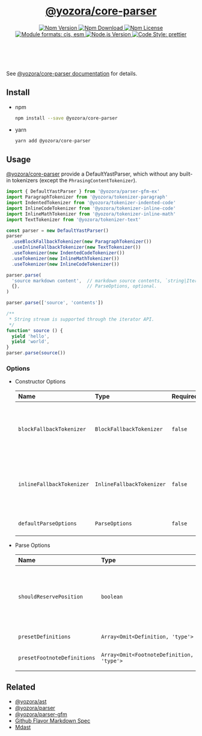 <header>
  <h1 align="center">
    <a href="https://github.com/guanghechen/yozora/tree/main/packages/core-parser#readme">@yozora/core-parser</a>
  </h1>
  <div align="center">
    <a href="https://www.npmjs.com/package/@yozora/core-parser">
      <img
        alt="Npm Version"
        src="https://img.shields.io/npm/v/@yozora/core-parser.svg"
      />
    </a>
    <a href="https://www.npmjs.com/package/@yozora/core-parser">
      <img
        alt="Npm Download"
        src="https://img.shields.io/npm/dm/@yozora/core-parser.svg"
      />
    </a>
    <a href="https://www.npmjs.com/package/@yozora/core-parser">
      <img
        alt="Npm License"
        src="https://img.shields.io/npm/l/@yozora/core-parser.svg"
      />
    </a>
    <a href="#install">
      <img
        alt="Module formats: cjs, esm"
        src="https://img.shields.io/badge/module_formats-cjs%2C%20esm-green.svg"
      />
    </a>
    <a href="https://github.com/nodejs/node">
      <img
        alt="Node.js Version"
        src="https://img.shields.io/node/v/@yozora/core-parser"
      />
    </a>
    <a href="https://github.com/prettier/prettier">
      <img
        alt="Code Style: prettier"
        src="https://img.shields.io/badge/code_style-prettier-ff69b4.svg?style=flat-square"
      />
    </a>
  </div>
</header>
<br/>


See [@yozora/core-parser documentation](https://yozora.guanghechen.com/docs/package/core-parser) for details.


## Install

* npm

  ```bash
  npm install --save @yozora/core-parser
  ```

* yarn

  ```bash
  yarn add @yozora/core-parser
  ```

## Usage

[@yozora/core-parser][] provide a DefaultYastParser, which without any built-in
tokenizers (except the `PhrasingContentTokenizer`).

```typescript
import { DefaultYastParser } from '@yozora/parser-gfm-ex'
import ParagraphTokenizer from '@yozora/tokenizer-paragraph'
import IndentedTokenizer from '@yozora/tokenizer-indented-code'
import InlineCodeTokenizer from '@yozora/tokenizer-inline-code'
import InlineMathTokenizer from '@yozora/tokenizer-inline-math'
import TextTokenizer from '@yozora/tokenizer-text'

const parser = new DefaultYastParser()
parser
  .useBlockFallbackTokenizer(new ParagraphTokenizer())
  .useInlineFallbackTokenizer(new TextTokenizer())
  .useTokenizer(new IndentedCodeTokenizer())
  .useTokenizer(new InlineMathTokenizer())
  .useTokenizer(new InlineCodeTokenizer())

parser.parse(
  'source markdown content',  // markdown source contents, `string|Iterable<string>`
  {},                         // ParseOptions, optional.
)

parser.parse(['source', 'contents'])

/**
 * String stream is supported through the iterator API.
 */
function* source () {
  yield 'hello',
  yield 'world',
}
parser.parse(source())
```

### Options

* Constructor Options

  Name                      | Type                      | Required  | Description
  :-------------------------|:--------------------------|:----------|:------------
  `blockFallbackTokenizer`  | `BlockFallbackTokenizer`  | `false`   | Fallback tokenizer on processing block structure phase
  `inlineFallbackTokenizer` | `InlineFallbackTokenizer` | `false`   | Fallback tokenizer on processing inline structure phase
  `defaultParseOptions`     | `ParseOptions`            | `false`   | Default options for `parse()`

* Parse Options

  Name                        | Type                                      | Required  | Description
  :---------------------------|:------------------------------------------|:----------|:------------
  `shouldReservePosition`     | `boolean`                                 | `false`   | Whether it is necessary to reserve the position in the YastNode produced
  `presetDefinitions`         | `Array<Omit<Definition, 'type'>`          | `false`   | Preset definitions
  `presetFootnoteDefinitions` | `Array<Omit<FootnoteDefinition, 'type'>`  | `false`   | Preset footnote definitions


## Related

* [@yozora/ast][]
* [@yozora/parser][]
* [@yozora/parser-gfm][]
* [Github Flavor Markdown Spec][gfm-spec]
* [Mdast][mdast-homepage]


[docpage]: https://yozora.guanghechen.com/docs/package/core-parser
[homepage]: https://github.com/guanghechen/yozora/tree/main/packages/core-parser#readme

<!-- yozora package link definitions -->
[@yozora/ast]:                          https://github.com/guanghechen/yozora/tree/main/packages/ast#readme
[@yozora/core-parser]:                  https://github.com/guanghechen/yozora/tree/main/packages/core-parser#readme
[@yozora/parser]:                       https://github.com/guanghechen/yozora/tree/main/packages/parser#readme
[@yozora/parser-gfm]:                   https://github.com/guanghechen/yozora/tree/main/packages/parser-gfm#readme
[@yozora/parser-gfm-ex]:                https://github.com/guanghechen/yozora/tree/main/packages/parser-gfm-ex#readme
[@yozora/tokenizer-admonition]:         https://github.com/guanghechen/yozora/tree/main/tokenizers/admonition#readme
[@yozora/tokenizer-autolink]:           https://github.com/guanghechen/yozora/tree/main/tokenizers/autolink#readme
[@yozora/tokenizer-autolink-extension]: https://github.com/guanghechen/yozora/tree/main/tokenizers/autolink-extension#readme
[@yozora/tokenizer-blockquote]:         https://github.com/guanghechen/yozora/tree/main/tokenizers/blockquote#readme
[@yozora/tokenizer-break]:              https://github.com/guanghechen/yozora/tree/main/tokenizers/break#readme
[@yozora/tokenizer-definition]:         https://github.com/guanghechen/yozora/tree/main/tokenizers/definition#readme
[@yozora/tokenizer-delete]:             https://github.com/guanghechen/yozora/tree/main/tokenizers/delete#readme
[@yozora/tokenizer-emphasis]:           https://github.com/guanghechen/yozora/tree/main/tokenizers/emphasis#readme
[@yozora/tokenizer-fenced-code]:        https://github.com/guanghechen/yozora/tree/main/tokenizers/fenced-code#readme
[@yozora/tokenizer-heading]:            https://github.com/guanghechen/yozora/tree/main/tokenizers/heading#readme
[@yozora/tokenizer-html-block]:         https://github.com/guanghechen/yozora/tree/main/tokenizers/html-block#readme
[@yozora/tokenizer-html-inline]:        https://github.com/guanghechen/yozora/tree/main/tokenizers/html-inline#readme
[@yozora/tokenizer-image]:              https://github.com/guanghechen/yozora/tree/main/tokenizers/image#readme
[@yozora/tokenizer-image-reference]:    https://github.com/guanghechen/yozora/tree/main/tokenizers/image-reference#readme
[@yozora/tokenizer-indented-code]:      https://github.com/guanghechen/yozora/tree/main/tokenizers/indented-code#readme
[@yozora/tokenizer-inline-code]:        https://github.com/guanghechen/yozora/tree/main/tokenizers/inline-code#readme
[@yozora/tokenizer-inline-math]:        https://github.com/guanghechen/yozora/tree/main/tokenizers/inline-math#readme
[@yozora/tokenizer-link]:               https://github.com/guanghechen/yozora/tree/main/tokenizers/link#readme
[@yozora/tokenizer-link-reference]:     https://github.com/guanghechen/yozora/tree/main/tokenizers/link-reference#readme
[@yozora/tokenizer-list]:               https://github.com/guanghechen/yozora/tree/main/tokenizers/list#readme
[@yozora/tokenizer-list-item]:          https://github.com/guanghechen/yozora/tree/main/tokenizers/list-item#readme
[@yozora/tokenizer-math]:               https://github.com/guanghechen/yozora/tree/main/tokenizers/math#readme
[@yozora/tokenizer-paragraph]:          https://github.com/guanghechen/yozora/tree/main/tokenizers/paragraph#readme
[@yozora/tokenizer-setext-heading]:     https://github.com/guanghechen/yozora/tree/main/tokenizers/setext-heading#readme
[@yozora/tokenizer-table]:              https://github.com/guanghechen/yozora/tree/main/tokenizers/table#readme
[@yozora/tokenizer-text]:               https://github.com/guanghechen/yozora/tree/main/tokenizers/text#readme
[@yozora/tokenizer-thematic-break]:     https://github.com/guanghechen/yozora/tree/main/tokenizers/thematic-break#readme


<!-- gfm link definitions -->
[gfm-spec]: https://github.github.com/gfm
[mdast-homepage]: https://github.com/syntax-tree/mdast
[GFM Autolinks]: https://github.github.com/gfm/#autolinks
[GFM Autolinks (extension)]: https://github.github.com/gfm/#autolinks-extension-
[GFM blockquotes]: https://github.github.com/gfm/#block-quotes
[GFM hard line breaks]: https://github.github.com/gfm/#hard-line-breaks
[GFM soft line breaks]: https://github.github.com/gfm/#soft-line-breaks
[GFM link reference definitions]: https://github.github.com/gfm/#link-reference-definitions
[GFM strikethrough (extension)]: https://github.github.com/gfm/#strikethrough-extension-
[GFM emphasis and strong emphasis]: https://github.github.com/gfm/#emphasis-and-strong-emphasis
[GFM fenced code blocks]: https://github.github.com/gfm/#fenced-code-blocks
[GFM ATX headings]: https://github.github.com/gfm/#atx-headings
[GFM HTML blocks]: https://github.github.com/gfm/#html-blocks
[GFM raw HTML]: https://github.github.com/gfm/#raw-html
[GFM images]: https://github.github.com/gfm/#images
[GFM reference images]: https://github.github.com/gfm/#example-590
[GFM indented code blocks]: https://github.github.com/gfm/#indented-code-blocks
[GFM code spans]: https://github.github.com/gfm/#code-spans
[GFM links]: https://github.github.com/gfm/#links
[GFM reference links]: https://github.github.com/gfm/#reference-link
[GFM lists]: https://github.github.com/gfm/#lists
[GFM list items]: https://github.github.com/gfm/#list-items
[GFM task list items]: https://github.github.com/gfm/#task-list-items-extension-
[GFM paragraphs]: https://github.github.com/gfm/#paragraphs
[GFM setext headings]: https://github.github.com/gfm/#setext-headings
[GFM tables]: https://github.github.com/gfm/#tables-extension-
[GFM textual contents]: https://github.github.com/gfm/#textual-content
[GFM thematic breaks]: https://github.github.com/gfm/#thematic-breaks
